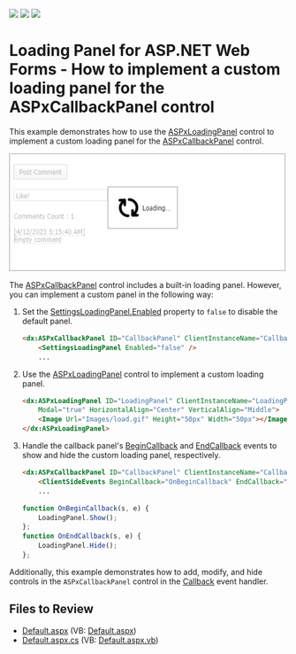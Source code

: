 <!-- default badges list -->
![](https://img.shields.io/endpoint?url=https://codecentral.devexpress.com/api/v1/VersionRange/128566657/14.2.6%2B)
[![](https://img.shields.io/badge/Open_in_DevExpress_Support_Center-FF7200?style=flat-square&logo=DevExpress&logoColor=white)](https://supportcenter.devexpress.com/ticket/details/T228855)
[![](https://img.shields.io/badge/📖_How_to_use_DevExpress_Examples-e9f6fc?style=flat-square)](https://docs.devexpress.com/GeneralInformation/403183)
<!-- default badges end -->

# Loading Panel for ASP.NET Web Forms - How to implement a custom loading panel for the ASPxCallbackPanel control

This example demonstrates how to use the [ASPxLoadingPanel](https://docs.devexpress.com/AspNet/DevExpress.Web.ASPxLoadingPanel) control to implement a custom loading panel for the [ASPxCallbackPanel](https://docs.devexpress.com/AspNet/DevExpress.Web.ASPxCallbackPanel) control.

![Custom Loading Panel](loading-panel.png)

The [ASPxCallbackPanel](https://docs.devexpress.com/AspNet/DevExpress.Web.ASPxCallbackPanel) control includes a built-in loading panel. However, you can implement a custom panel in the following way:

1. Set the [SettingsLoadingPanel.Enabled](https://docs.devexpress.com/AspNet/DevExpress.Web.SettingsLoadingPanel.Enabled) property to `false` to disable the default panel.
    
    ```aspx
    <dx:ASPxCallbackPanel ID="CallbackPanel" ClientInstanceName="CallbackPanel" ...>
        <SettingsLoadingPanel Enabled="false" />
        ...
    ```
2. Use the [ASPxLoadingPanel](https://docs.devexpress.com/AspNet/DevExpress.Web.ASPxLoadingPanel) control to implement a custom loading panel.

    ```aspx
    <dx:ASPxLoadingPanel ID="LoadingPanel" ClientInstanceName="LoadingPanel" runat="server"
        Modal="true" HorizontalAlign="Center" VerticalAlign="Middle">
        <Image Url="Images/load.gif" Height="50px" Width="50px"></Image>
    </dx:ASPxLoadingPanel>
    ```

3. Handle the callback panel's [BeginCallback](https://docs.devexpress.com/AspNet/js-ASPxClientCallbackPanel.BeginCallback) and [EndCallback](https://docs.devexpress.com/AspNet/js-ASPxClientCallbackPanel.EndCallback) events to show and hide the custom loading panel, respectively.

    ```aspx
    <dx:ASPxCallbackPanel ID="CallbackPanel" ClientInstanceName="CallbackPanel" ...>
        <ClientSideEvents BeginCallback="OnBeginCallback" EndCallback="OnEndCallback" />
        ...
    ```
    ```js
    function OnBeginCallback(s, e) {
        LoadingPanel.Show();
    };
    function OnEndCallback(s, e) {
        LoadingPanel.Hide();
    };
    ```

Additionally, this example demonstrates how to add, modify, and hide controls in the `ASPxCallbackPanel` control in the [Callback](https://docs.devexpress.com/AspNet/DevExpress.Web.ASPxCallbackPanel.Callback) event handler.

## Files to Review

* [Default.aspx](./CS/Default.aspx) (VB: [Default.aspx](./VB/Default.aspx))
* [Default.aspx.cs](./CS/Default.aspx.cs) (VB: [Default.aspx.vb](./VB/Default.aspx.vb))
